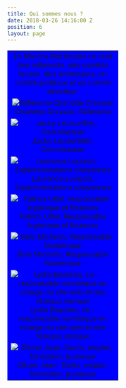 ```yaml
---
title: Qui sommes nous ?
date: 2018-03-26 14:16:00 Z
position: 6
layout: page
---
```

<table>

  <tr>
    <td>En Marche Martinique ce sont des adhérents, des comités locaux, des animateurs, un comité politique et un comité directeur. </td>
  </tr>

  <tr>
    <td> <img src="/uploads/trombi/Charlotte.png" alt="Référente Charlotte Gressier"/><br/> Charlotte Gressier, Référente </td>
  </tr>
  <tr>
    <td> <img src="/uploads/trombi/jacky.jpg" alt="Jacky Lecourtiller, Coordinateur"/><br/> Jacky Lecourtiller, Coordinateur </td>
  </tr>

  <tr>
    <td> <img src="/uploads/trombi/laurence.jpg" alt="Laurence Louison, Expérimentations citoyennes"/><br/> Laurence Louison, Expérimentations citoyennes </td>
  </tr>

  <tr>
    <td> <img src="/uploads/trombi/patrick.jpg" alt="Patrick Ultet, responsable logistique et finances"/><br/> Patrick Ultet, Responsable logistique et finances </td>
  </tr>

  <tr>
    <td> <img src="/uploads/trombi/bolo.jpeg" alt="Bolo Michelin, Responsable Numérique"/><br/> Bolo Michelin, Responsable Numérique </td>
  </tr>

  <tr>
    <td> <img src="/uploads/trombi/lili.jpg" alt="Lydia Beaulieu, co-responsable numérique en charge du site web et des réseaux sociaux"/><br/> Lydia Beaulieu, co-responsable numérique en charge du site web et des réseaux sociaux </td>
  </tr>

  <tr>
    <td> <img src="/uploads/trombi/olivier.png" alt="Olivier Jean-Denis, emploi, formation, jeunesse"/><br/> Olivier Jean-Denis, emploi, formation, jeunesse </td>
  </tr>

</table>
<style>
  table
  {
    width : 50%;
    border : 5 px blue ridge ;
    text-align : center;
  }
  td
  {
    background-color: blue;
  }
</style>

<!-- <table>
  <tr>
    <td> <img src="/uploads/Charlotte.png" alt="Référente Charlotte GRESSIER"></td>
    <td>Charlotte GRESSIER, Référente </td>
  </tr>
  <tr>
    <td><img src="/uploads/jacky.jpg" alt="Jacky Lecourtiller, Coordinateur"></td>
    <td>Jacky Lecourtiller, Coordinateur</td>
  </tr>
  <tr>
    <td><img src="/uploads/laurence.jpg" alt="Laurence LOUISON, Expérimentations citoyennes"></td>
    <td>Laurence LOUISON, Expérimentations citoyennes</td>
  </tr>
  <tr>
    <td><img src="/uploads/patrick.jpg" alt="Patrick Ultet, responsable logistique et finances"></td>
    <td>Patrick Ultet, Responsable logistique et finances</td>
  </tr>
  <tr>
    <td><img src="/uploads/bolo.jpeg" alt="Bolo Michelin, Responsable Numérique"></td>
    <td>Bolo Michelin, Responsable Numérique</td>
  </tr>
  <tr>
    <td><img src="/uploads/lili.jpg" alt="Lydia Beaulieu, co-responsable numérique en charge du site web et des réseaux sociaux"></td>
    <td>Lydia Beaulieu, co-responsable numérique en charge du site web et des réseaux sociaux</td>
  </tr>
  <tr>
    <td><img src="/uploads/olivier.png" alt="Olivier Jean-Denis, emploi, formation, jeunesse"></td>
    <td>Olivier Jean-Denis, emploi, formation, jeunesse</td>
  </tr>
</table> -->

